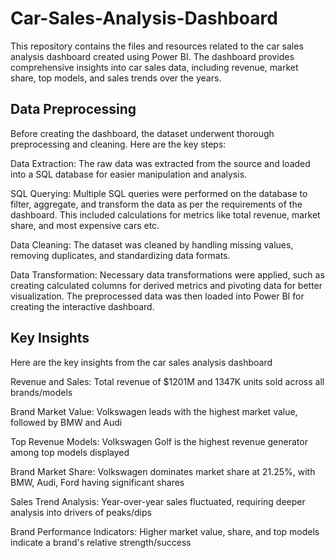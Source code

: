 # Car-Sales-Analysis-Dashboard
This repository contains the files and resources related to the car sales analysis dashboard created using Power BI. The dashboard provides comprehensive insights into car sales data, including revenue, market share, top models, and sales trends over the years.
## Data Preprocessing
Before creating the dashboard, the dataset underwent thorough preprocessing and cleaning. Here are the key steps:

Data Extraction: The raw data was extracted from the source and loaded into a SQL database for easier manipulation and analysis.

SQL Querying: Multiple SQL queries were performed on the database to filter, aggregate, and transform the data as per the requirements of the dashboard. This included calculations for metrics like total revenue, market share, and most expensive cars etc.

Data Cleaning: The dataset was cleaned by handling missing values, removing duplicates, and standardizing data formats.

Data Transformation: Necessary data transformations were applied, such as creating calculated columns for derived metrics and pivoting data for better visualization.
The preprocessed data was then loaded into Power BI for creating the interactive dashboard.

## Key Insights
Here are the key insights from the car sales analysis dashboard 

Revenue and Sales: Total revenue of $1201M and 1347K units sold across all brands/models

Brand Market Value: Volkswagen leads with the highest market value, followed by BMW and Audi

Top Revenue Models: Volkswagen Golf is the highest revenue generator among top models displayed

Brand Market Share: Volkswagen dominates market share at 21.25%, with BMW, Audi, Ford having significant shares

Sales Trend Analysis: Year-over-year sales fluctuated, requiring deeper analysis into drivers of peaks/dips

Brand Performance Indicators: Higher market value, share, and top models indicate a brand's relative strength/success
